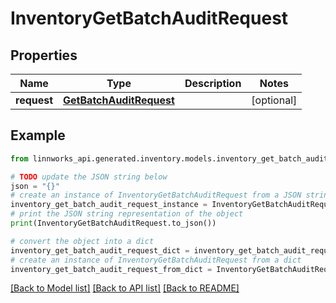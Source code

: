 # InventoryGetBatchAuditRequest


## Properties

Name | Type | Description | Notes
------------ | ------------- | ------------- | -------------
**request** | [**GetBatchAuditRequest**](GetBatchAuditRequest.md) |  | [optional] 

## Example

```python
from linnworks_api.generated.inventory.models.inventory_get_batch_audit_request import InventoryGetBatchAuditRequest

# TODO update the JSON string below
json = "{}"
# create an instance of InventoryGetBatchAuditRequest from a JSON string
inventory_get_batch_audit_request_instance = InventoryGetBatchAuditRequest.from_json(json)
# print the JSON string representation of the object
print(InventoryGetBatchAuditRequest.to_json())

# convert the object into a dict
inventory_get_batch_audit_request_dict = inventory_get_batch_audit_request_instance.to_dict()
# create an instance of InventoryGetBatchAuditRequest from a dict
inventory_get_batch_audit_request_from_dict = InventoryGetBatchAuditRequest.from_dict(inventory_get_batch_audit_request_dict)
```
[[Back to Model list]](../README.md#documentation-for-models) [[Back to API list]](../README.md#documentation-for-api-endpoints) [[Back to README]](../README.md)


